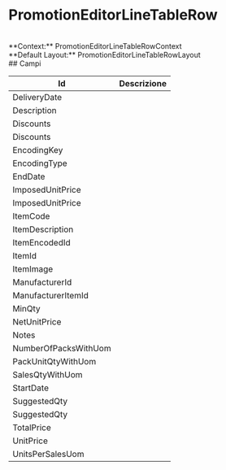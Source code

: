 # PromotionEditorLineTableRow

<br/>
**Context:** PromotionEditorLineTableRowContext
<br/>
**Default Layout:** PromotionEditorLineTableRowLayout



<br/>
## Campi

| Id | Descrizione | 
| --- | --- | 
| DeliveryDate |  | 
| Description |  | 
| Discounts |  | 
| Discounts |  | 
| EncodingKey |  | 
| EncodingType |  | 
| EndDate |  | 
| ImposedUnitPrice |  | 
| ImposedUnitPrice |  | 
| ItemCode |  | 
| ItemDescription |  | 
| ItemEncodedId |  | 
| ItemId |  | 
| ItemImage |  | 
| ManufacturerId |  | 
| ManufacturerItemId |  | 
| MinQty |  | 
| NetUnitPrice |  | 
| Notes |  | 
| NumberOfPacksWithUom |  | 
| PackUnitQtyWithUom |  | 
| SalesQtyWithUom |  | 
| StartDate |  | 
| SuggestedQty |  | 
| SuggestedQty |  | 
| TotalPrice |  | 
| UnitPrice |  | 
| UnitsPerSalesUom |  |
